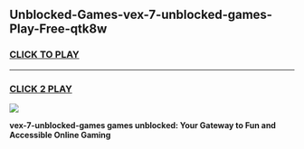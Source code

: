 
## Unblocked-Games-vex-7-unblocked-games-Play-Free-qtk8w
<h3>
<a href="https://premium76.site?title=vex-7-unblocked-games&ref=10A">CLICK TO PLAY</a></h3>
<hr>

<h3>
<a href="https://premium76.site?title=vex-7-unblocked-games&ref=10A">CLICK 2 PLAY</a>
  
</h3>

<a href="https://premium76.site?title=vex-7-unblocked-games&ref=10A"><img src="https://clearcache.store/games.png"></a>


**vex-7-unblocked-games games unblocked: Your Gateway to Fun and Accessible Online Gaming**
